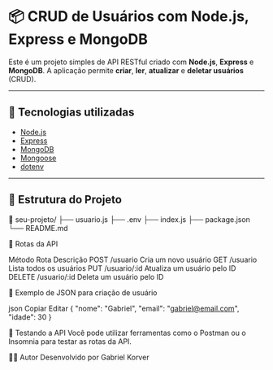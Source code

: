 # 📦 CRUD de Usuários com Node.js, Express e MongoDB

Este é um projeto simples de API RESTful criado com **Node.js**, **Express** e **MongoDB**. A aplicação permite **criar**, **ler**, **atualizar** e **deletar usuários** (CRUD).

---

## 🚀 Tecnologias utilizadas

- [Node.js](https://nodejs.org/)
- [Express](https://expressjs.com/)
- [MongoDB](https://www.mongodb.com/)
- [Mongoose](https://mongoosejs.com/)
- [dotenv](https://www.npmjs.com/package/dotenv)

---

## 📁 Estrutura do Projeto

📂 seu-projeto/
├── usuario.js
├── .env
├── index.js
├── package.json
└── README.md

📌 Rotas da API

Método	Rota	Descrição
POST	/usuario	Cria um novo usuário
GET	/usuario	Lista todos os usuários
PUT	/usuario/:id	Atualiza um usuário pelo ID
DELETE	/usuario/:id	Deleta um usuário pelo ID



📨 Exemplo de JSON para criação de usuário

json
Copiar
Editar
{
  "nome": "Gabriel",
  "email": "gabriel@email.com",
  "idade": 30
}

🧪 Testando a API
Você pode utilizar ferramentas como o Postman ou o Insomnia para testar as rotas da API.

🧑‍💻 Autor
Desenvolvido por Gabriel Korver

